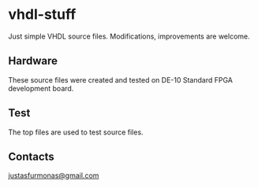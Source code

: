 # vhdl-stuff
Just simple VHDL source files.
Modifications, improvements are welcome.

## Hardware
These source files were created and tested on DE-10 Standard FPGA development board.

## Test
The top files are used to test source files.

## Contacts
justasfurmonas@gmail.com
